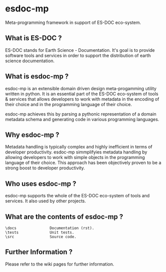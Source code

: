 esdoc-mp
===========

Meta-programming framework in support of ES-DOC eco-system.


What is ES-DOC ?
--------------------------------------

ES-DOC stands for Earth Science - Documentation.  It's goal is to provide software tools and services in order to support the distribution of earth science documentation.


What is esdoc-mp ?
--------------------------------------

esdoc-mp is an extensible domain driven design meta-progamming utility written in python.  It is an essential part of the ES-DOC eco-system of tools & services that allows developers to work with metadata in the encoding of their choice and in the programming language of their choice.

esdoc-mp achieves this by parsing a pythonic representation of a domain metadata schema and generating code in various programming languages.  


Why esdoc-mp ?
--------------------------------------

Metadata handling is typically complex and highly inefficient in terms of developer productivity.  esdoc-mp simmplifyies metadata handling by allowing developers to work with simple objects in the programming language of their choice.  This approach has been objectively proven to be a strong boost to developer productivity.


Who uses esdoc-mp ?
--------------------------------------

esdoc-mp supports the whole of the ES-DOC eco-system of tools and services.  It also used by other projects.


What are the contents of esdoc-mp ?
--------------------------------------

    \docs        		Documentation (rst).
    \tests              Unit tests.
    \src        		Source code.


Further Information ?
--------------------------------------

Please refer to the wiki pages for further information.
